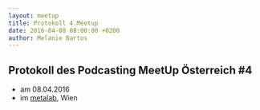 ```yaml
---
layout: meetup
title: Protokoll 4.Meetup
date: 2016-04-08 08:00:00 +0200
author: Melanie Bartos
---
```


## Protokoll des Podcasting MeetUp Österreich #4

* am 08.04.2016
* im [metalab](https://metalab.at/), Wien
